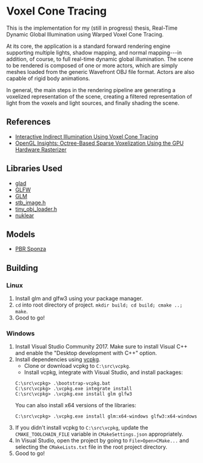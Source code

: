 # Voxel Cone Tracing
This is the implementation for my (still in progress) thesis, Real-Time Dynamic Global Illumination using Warped Voxel Cone Tracing.

At its core, the application is a standard forward rendering engine supporting multiple lights, shadow mapping, and normal mapping---in addition, of course, to full real-time dynamic global illumination. The scene to be rendered is composed of one or more actors, which are simply meshes loaded from the generic Wavefront OBJ file format. Actors are also capable of rigid body animations.

In general, the main steps in the rendering pipeline are generating a voxelized representation of the scene, creating a filtered representation of light from the voxels and light sources, and finally shading the scene.

## References
* [Interactive Indirect Illumination Using Voxel Cone Tracing](https://research.nvidia.com/publication/interactive-indirect-illumination-using-voxel-cone-tracing)
* [OpenGL Insights: Octree-Based Sparse Voxelization Using the GPU Hardware Rasterizer](https://www.seas.upenn.edu/~pcozzi/OpenGLInsights/OpenGLInsights-SparseVoxelization.pdf)

## Libraries Used
* [glad](https://github.com/Dav1dde/glad)
* [GLFW](http://www.glfw.org/)
* [GLM](https://glm.g-truc.net/0.9.8/index.html)
* [stb_image.h](https://github.com/nothings/stb)
* [tiny_obj_loader.h](https://github.com/syoyo/tinyobjloader)
* [nuklear](https://github.com/vurtun/nuklear)

## Models
* [PBR Sponza](www.alexandre-pestana.com/pbr-textures-sponza/)

## Building
### Linux
1. Install glm and glfw3 using your package manager.
2. `cd` into root directory of project. `mkdir build; cd build; cmake ..; make`.
3. Good to go!

### Windows
1. Install Visual Studio Community 2017. Make sure to install Visual C++ and enable the "Desktop development with C++" option.
2. Install dependencies using [vcpkg](https://github.com/Microsoft/vcpkg).
    * Clone or download vcpkg to `C:\src\vcpkg`.
    * Install vcpkg, integrate with Visual Studio, and install packages:
    ```
    C:\src\vcpkg> .\bootstrap-vcpkg.bat
    C:\src\vcpkg> .\vcpkg.exe integrate install
    C:\src\vcpkg> .\vcpkg.exe install glm glfw3
    ```
    You can also install x64 versions of the libraries:
    ```
    C:\src\vcpkg> .\vcpkg.exe install glm:x64-windows glfw3:x64-windows
    ```
3. If you didn't install vcpkg to `C:\src\vcpkg`, update the `CMAKE_TOOLCHAIN_FILE` variable in `CMakeSettings.json` appropriately.
4. In Visual Studio, open the project by going to `File>Open>CMake...` and selecting the `CMakeLists.txt` file in the root project directory.
5. Good to go!
